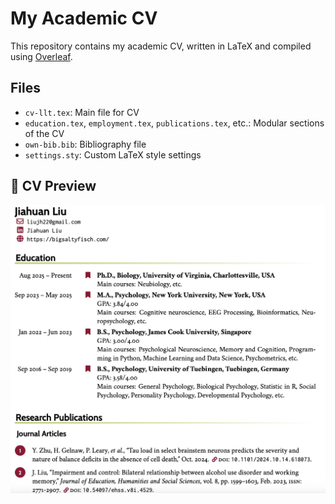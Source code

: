 # My Academic CV

This repository contains my academic CV, written in LaTeX and compiled using [Overleaf](https://www.overleaf.com/).

## Files
- `cv-llt.tex`: Main file for CV
- `education.tex`, `employment.tex`, `publications.tex`, etc.: Modular sections of the CV
- `own-bib.bib`: Bibliography file
- `settings.sty`: Custom LaTeX style settings

## 📄 CV Preview


[![Preview](preview.png)](https://raw.githack.com/liujh22/Jiahuan-s-CV/main/Jiahuan_s_CV.pdf)
